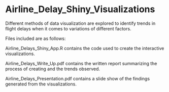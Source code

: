 # Airline_Delay_Shiny_Visualizations
Different methods of data visualization are explored to identify trends in flight delays when it comes to variations of different factors.

Files included are as follows:

Airline_Delays_Shiny_App.R contains the code used to create the interactive visualizations.

Airline_Delays_Write_Up.pdf contains the written report summarizing the process of creating and the trends observed.

Airline_Delays_Presentation.pdf contains a slide show of the findings generated from the visualizations.
